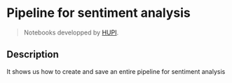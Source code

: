 # Pipeline for sentiment analysis
> Notebooks developped by [HUPI](http://www.hupi.fr/).

## Description

It shows us how to create and save an entire pipeline for sentiment analysis
